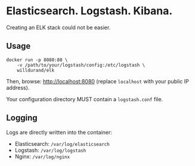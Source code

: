Elasticsearch. Logstash. Kibana.
================================

Creating an ELK stack could not be easier.

Usage
-----

```
docker run -p 8080:80 \
    -v /path/to/your/logstash/config:/etc/logstash \
    willdurand/elk
```

Then, browse: [http://localhost:8080](http://localhost:8080) (replace
`localhost` with your public IP address).

Your configuration directory MUST contain a `logstash.conf` file.

Logging
-------

Logs are directly written into the container:

* Elasticsearch: `/var/log/elasticsearch`
* Logstash: `/var/log/logstash`
* Nginx: `/var/log/nginx`
